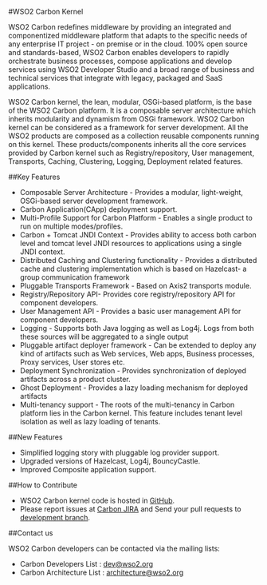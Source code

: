 #WSO2 Carbon Kernel

WSO2 Carbon redefines middleware by providing an integrated and componentized middleware platform that adapts to the specific needs of any enterprise IT project - on premise or in the cloud. 100% open source and standards-based, WSO2 Carbon enables developers to rapidly orchestrate business processes, compose applications and develop services using WSO2 Developer Studio and a broad range of business and technical services that integrate with legacy, packaged and SaaS applications.

WSO2 Carbon kernel, the lean, modular, OSGi-based platform, is the base of the WSO2 Carbon platform. It is a composable server architecture which inherits modularity and dynamism from OSGi framework. WSO2 Carbon kernel can be considered as a framework for server development. All the WSO2 products are composed as a collection reusable components running on this kernel. These products/components inherits all the core services provided by Carbon kernel such as Registry/repository, User management, Transports, Caching, Clustering, Logging, Deployment related features.

##Key Features
* Composable Server Architecture - Provides a modular, light-weight, OSGi-based server development framework.
* Carbon Application(CApp) deployment support.
* Multi-Profile Support for Carbon Platform - Enables a single product to run on multiple modes/profiles.
* Carbon + Tomcat JNDI Context - Provides ability to access both carbon level and tomcat level JNDI resources to applications using a single JNDI context.
* Distributed Caching and Clustering functionality - Provides a distributed cache and clustering implementation which is based on Hazelcast- a group communication framework
* Pluggable Transports Framework - Based on Axis2 transports module.
* Registry/Repository API- Provides core registry/repository API for component developers.
* User Management API - Provides a basic user management API for component developers.
* Logging - Supports both Java logging as well as Log4j. Logs from both these sources will be aggregated to a single output
* Pluggable artifact deployer framework - Can be extended to deploy any kind of artifacts such as Web services, Web apps, Business processes, Proxy services, User stores etc.
* Deployment Synchronization - Provides synchronization of deployed artifacts across a product cluster.
* Ghost Deployment - Provides a lazy loading mechanism for deployed artifacts</li>
* Multi-tenancy support - The roots of the multi-tenancy in Carbon platform lies in the Carbon kernel. This feature includes tenant level isolation as well as lazy loading of tenants.

##New Features
* Simplified logging story with pluggable log provider support.
* Upgraded versions of Hazelcast, Log4j, BouncyCastle.
* Improved Composite application support.


##How to Contribute

* WSO2 Carbon kernel code is hosted in [GitHub](https://github.com/wso2/carbon4-kernel/).
* Please report issues at [Carbon JIRA](https://wso2.org/jira/browse/CARBON) and Send your pull requests to [development branch](https://github.com/wso2/carbon4-kernel/tree/development).

##Contact us

WSO2 Carbon developers can be contacted via the mailing lists:

* Carbon Developers List : dev@wso2.org
* Carbon Architecture List : architecture@wso2.org
